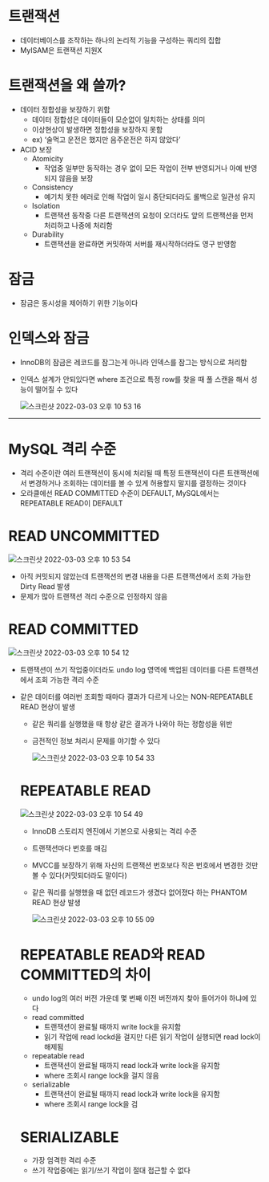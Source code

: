 # 트랜잭션

- 데이터베이스를 조작하는 하나의 논리적 기능을 구성하는 쿼리의 집합
- MyISAM은 트랜잭션 지원X

# 트랜잭션을 왜 쓸까?

- 데이터 정합성을 보장하기 위함
    - 데이터 정합성은 데이터들이 모순없이 일치하는 상태를 의미
    - 이상현상이 발생하면 정합성을 보장하지 못함
    - ex) ‘술먹고 운전은 했지만 음주운전은 하지 않았다’
- ACID 보장
    - Atomicity
        - 작업중 일부만 동작하는 경우 없이 모든 작업이 전부 반영되거나 아예 반영되지 않음을 보장
    - Consistency
        - 예기치 못한 에러로 인해 작업이 일시 중단되더라도 롤백으로 일관성 유지
    - Isolation
        - 트랜잭션 동작중 다른 트랜잭션의 요청이 오더라도 앞의 트랜잭션을 먼저 처리하고 나중에 처리함
    - Durability
        - 트랜잭션을 완료하면 커밋하여 서버를 재시작하더라도 영구 반영함

# 잠금

- 잠금은 동시성을 제어하기 위한 기능이다

# 인덱스와 잠금

- InnoDB의 잠금은 레코드를 잠그는게 아니라 인덱스를 잠그는 방식으로 처리함
- 인덱스 설계가 안되있다면 where 조건으로 특정 row를 찾을 때 풀 스캔을 해서 성능이 떨어질 수 있다

    ![스크린샷 2022-03-03 오후 10 53 16](https://user-images.githubusercontent.com/66231761/156578218-2621f1e1-1c51-473c-b7b8-a16b07db038e.png)  

---

# MySQL 격리 수준

- 격리 수준이란 여러 트랜잭션이 동시에 처리될 때 특정 트랜잭션이 다른 트랜잭션에서 변경하거나 조회하는 데이터를 볼 수 있게 허용할지 말지를 결정하는 것이다
- 오라클에선 READ COMMITTED 수준이 DEFAULT, MySQL에서는 REPEATABLE READ이 DEFAULT

# READ UNCOMMITTED

![스크린샷 2022-03-03 오후 10 53 54](https://user-images.githubusercontent.com/66231761/156578335-749dddcc-afb9-4674-8457-4ad157169cfd.png)  

- 아직 커밋되지 않았는데 트랜잭션의 변경 내용을 다른 트랜잭션에서 조회 가능한 Dirty Read 발생
- 문제가 많아 트랜잭션 격리 수준으로 인정하지 않음

# READ COMMITTED

![스크린샷 2022-03-03 오후 10 54 12](https://user-images.githubusercontent.com/66231761/156578377-6bf254e3-f1b2-46d3-b5e3-609436cc6169.png)  

- 트랜잭션이 쓰기 작업중이더라도 undo log 영역에 백업된 데이터를 다른 트랜잭션에서 조회 가능한 격리 수준
- 같은 데이터를 여러번 조회할 때마다 결과가 다르게 나오는 NON-REPEATABLE READ 현상이 발생
    - 같은 쿼리를 실행했을 때 항상 같은 결과가 나와야 하는 정합성을 위반
    - 금전적인 정보 처리시 문제를 야기할 수 있다
        
        ![스크린샷 2022-03-03 오후 10 54 33](https://user-images.githubusercontent.com/66231761/156578448-59a66f39-00d0-472d-9910-db20eefbee80.png)  

    
    # REPEATABLE READ
    
    ![스크린샷 2022-03-03 오후 10 54 49](https://user-images.githubusercontent.com/66231761/156578516-05297b56-e958-41a5-843b-482240d74bb3.png)  
    
    - InnoDB 스토리지 엔진에서 기본으로 사용되는 격리 수준
    - 트랜잭션마다 번호를 매김
    - MVCC를 보장하기 위해 자신의 트랜잭션 번호보다 작은 번호에서 변경한 것만 볼 수 있다(커밋되더라도 말이다)
    - 같은 쿼리를 실행했을 때 없던 레코드가 생겼다 없어졌다 하는 PHANTOM READ 현상 발생
        
        ![스크린샷 2022-03-03 오후 10 55 09](https://user-images.githubusercontent.com/66231761/156578580-e79f3038-441f-482b-b956-7276f4a9e600.png)  
    
    # REPEATABLE READ와 READ COMMITTED의 차이
    
    - undo log의 여러 버전 가운데 몇 번째 이전 버전까지 찾아 들어가야 하냐에 있다
    - read committed
        - 트랜잭션이 완료될 때까지 write lock을 유지함
        - 읽기 작업에 read lockd을 걸지만 다른 읽기 작업이 실행되면 read lock이 해제됨
    - repeatable read
        - 트랜잭션이 완료될 때까지 read lock과 write lock을 유지함
        - where 조회시 range lock을 걸지 않음
    - serializable
        - 트랜잭션이 완료될 때까지 read lock과 write lock을 유지함
        - where 조회시 range lock을 검
    
    # SERIALIZABLE
    
    - 가장 엄격한 격리 수준
    - 쓰기 작업중에는 읽기/쓰기 작업이 절대 접근할 수 없다
